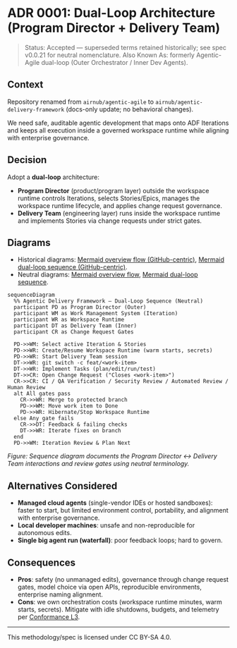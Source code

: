 # ADR 0001: Dual-Loop Architecture (Program Director + Delivery Team)

> Status: Accepted — superseded terms retained historically; see spec v0.0.21 for neutral nomenclature.
> Also Known As: formerly Agentic-Agile dual-loop (Outer Orchestrator / Inner Dev Agents).

## Context

Repository renamed from `airnub/agentic-agile` to `airnub/agentic-delivery-framework` (docs-only update; no behavioral changes).

We need safe, auditable agentic development that maps onto ADF Iterations and keeps all execution inside a governed workspace runtime while aligning with enterprise governance.

## Decision

Adopt a **dual-loop** architecture:

- **Program Director** (product/program layer) outside the workspace runtime controls Iterations, selects Stories/Epics, manages the workspace runtime lifecycle, and applies change request governance.
- **Delivery Team** (engineering layer) runs inside the workspace runtime and implements Stories via change requests under strict gates.

## Diagrams
- Historical diagrams: [Mermaid overview flow (GitHub-centric)](../diagrams/adf-overview-flow.mmd), [Mermaid dual-loop sequence (GitHub-centric)](../diagrams/adf-sequence.mmd).
- Neutral diagrams: [Mermaid overview flow](../diagrams/adf-overview-neutral.mmd), [Mermaid dual-loop sequence](../diagrams/adf-sequence-neutral.mmd).

```mermaid
sequenceDiagram
  %% Agentic Delivery Framework — Dual-Loop Sequence (Neutral)
  participant PD as Program Director (Outer)
  participant WM as Work Management System (Iteration)
  participant WR as Workspace Runtime
  participant DT as Delivery Team (Inner)
  participant CR as Change Request Gates

  PD->>WM: Select active Iteration & Stories
  PD->>WR: Create/Resume Workspace Runtime (warm starts, secrets)
  PD->>WR: Start Delivery Team session
  DT->>WR: git switch -c feat/<work-item>
  DT->>WR: Implement Tasks (plan/edit/run/test)
  DT->>CR: Open Change Request ("Closes <work-item>")
  CR->>CR: CI / QA Verification / Security Review / Automated Review / Human Review
  alt All gates pass
    CR->>WR: Merge to protected branch
    PD->>WM: Move work item to Done
    PD->>WR: Hibernate/Stop Workspace Runtime
  else Any gate fails
    CR->>DT: Feedback & failing checks
    DT->>WR: Iterate fixes on branch
  end
  PD->>WM: Iteration Review & Plan Next
```
_Figure: Sequence diagram documents the Program Director ↔ Delivery Team interactions and review gates using neutral terminology._

## Alternatives Considered

- **Managed cloud agents** (single-vendor IDEs or hosted sandboxes): faster to start, but limited environment control, portability, and alignment with enterprise governance.
- **Local developer machines**: unsafe and non-reproducible for autonomous edits.
- **Single big agent run (waterfall)**: poor feedback loops; hard to govern.

## Consequences

- **Pros**: safety (no unmanaged edits), governance through change request gates, model choice via open APIs, reproducible environments, enterprise naming alignment.
- **Cons**: we own orchestration costs (workspace runtime minutes, warm starts, secrets). Mitigate with idle shutdowns, budgets, and telemetry per [Conformance L3](../CONFORMANCE.md).

---

This methodology/spec is licensed under CC BY-SA 4.0.
